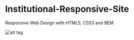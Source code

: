 # Institutional-Responsive-Site
Responsive Web Design with HTML5, CSS3 and BEM

![alt tag](https://github.com/andresilvadev/Institutional-Responsive-Site/blob/master/images/Just_Married.png)
